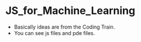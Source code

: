 # JS_for_Machine_Learning

- Basically ideas are from the Coding Train.
- You can see js files and pde files. 
